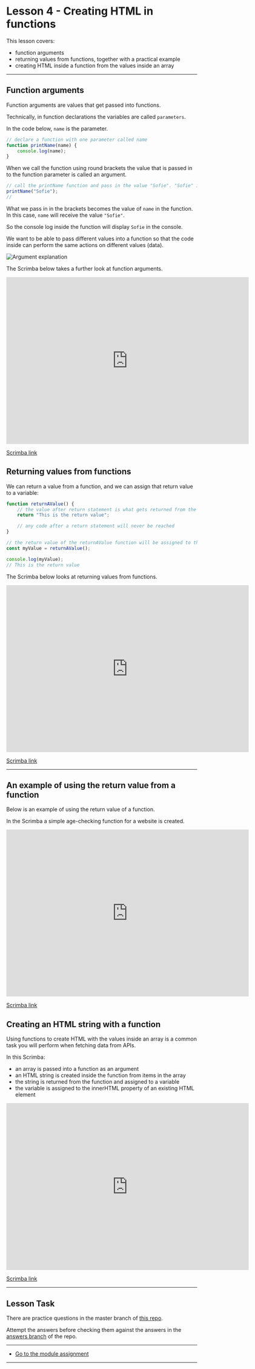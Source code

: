 # Lesson 4 - Creating HTML in functions

This lesson covers:

-   function arguments
-   returning values from functions, together with a practical example
-   creating HTML inside a function from the values inside an array

---

## Function arguments

Function arguments are values that get passed into functions.

Technically, in function declarations the variables are called `parameters`.

In the code below, `name` is the parameter.

```js
// declare a function with one parameter called name
function printName(name) {
    console.log(name);
}
```

<!--
The argument becomes a variable available to the code inside the function.

When we call the function using round brackets like this: -->

When we call the function using round brackets the value that is passed in to the function parameter is called an argument.

```js
// call the printName function and pass in the value "Sofie". "Sofie" is an argument
printName("Sofie");
//
```

What we pass in in the brackets becomes the value of `name` in the function. In this case, `name` will receive the value `"Sofie"`.

So the console log inside the function will display `Sofie` in the console.

We want to be able to pass different values into a function so that the code inside can perform the same actions on different values (data).

<img src="/images/js1/function-explanation.png" alt="Argument explanation" style="max-width:600px">

The Scrimba below takes a further look at function arguments.

<iframe src="https://scrimba.com/c/crqy9NuP" width="640" height="440" frameborder="0" allow="autoplay; fullscreen" allowfullscreen></iframe>

<a href="https://scrimba.com/c/crqy9NuP" target="_blank">Scrimba link</a>

## Returning values from functions

We can return a value from a function, and we can assign that return value to a variable:

```js
function returnAValue() {
    // the value after return statement is what gets returned from the function
    return "This is the return value";

    // any code after a return statement will never be reached
}

// the return value of the returnAValue function will be assigned to the myValue variable
const myValue = returnAValue();

console.log(myValue);
// This is the return value
```

The Scrimba below looks at returning values from functions.

<iframe src="https://scrimba.com/c/czLNwafP" width="640" height="440" frameborder="0" allow="autoplay; fullscreen" allowfullscreen></iframe>

<a href="https://scrimba.com/c/czLNwafP" target="_blank">Scrimba link</a>

---

## An example of using the return value from a function

Below is an example of using the return value of a function.

In the Scrimba a simple age-checking function for a website is created.

<iframe src="https://scrimba.com/c/ceqmb6fB" width="640" height="440" frameborder="0" allow="autoplay; fullscreen" allowfullscreen></iframe>

<a href="https://scrimba.com/c/ceqmb6fB" target="_blank">Scrimba link</a>

## Creating an HTML string with a function

Using functions to create HTML with the values inside an array is a common task you will perform when fetching data from APIs.

In this Scrimba:

-   an array is passed into a function as an argument
-   an HTML string is created inside the function from items in the array
-   the string is returned from the function and assigned to a variable
-   the variable is assigned to the innerHTML property of an existing HTML element

<iframe src="https://scrimba.com/c/ceqmWphQ" width="640" height="440" frameborder="0" allow="autoplay; fullscreen" allowfullscreen></iframe>

<a href="https://scrimba.com/c/ceqmWphQ" target="_blank">Scrimba link</a>

---

## Lesson Task

There are practice questions in the master branch of [this repo](https://github.com/NoroffFEU/lesson-task-js1-module1-lesson4).

Attempt the answers before checking them against the answers in the [answers branch](https://github.com/NoroffFEU/lesson-task-js1-module1-lesson4/tree/answers) of the repo.

---

-   [Go to the module assignment](ma)

---
